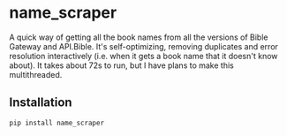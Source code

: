 name_scraper
===========

A quick way of getting all the book names from all the versions of Bible Gateway and API.Bible. It's self-optimizing, removing duplicates and error resolution interactively (i.e. when it gets a book name that it doesn't know about). It takes about 72s to run, but I have plans to make this multithreaded.

## Installation

`pip install name_scraper`